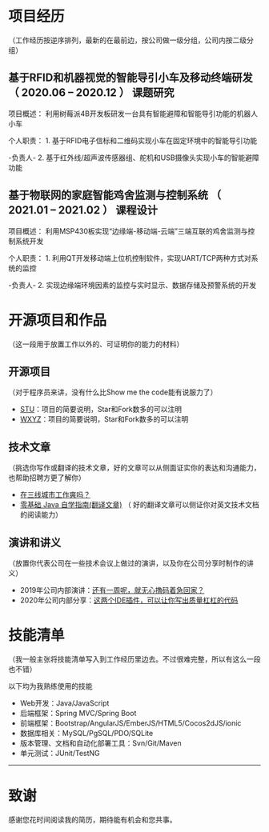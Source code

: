 

# 项目经历
（工作经历按逆序排列，最新的在最前边，按公司做一级分组，公司内按二级分组）

## 基于RFID和机器视觉的智能导引小车及移动终端研发 （ 2020.06 – 2020.12 ）			课题研究

项目概述：	   利用树莓派4B开发板研发一台具有智能避障和智能导引功能的机器人小车

个人职责：	   1. 基于RFID电子信标和二维码实现小车在固定环境中的智能导引功能

-负责人- 	   2. 基于红外线/超声波传感器组、舵机和USB摄像头实现小车的智能避障功能

## 基于物联网的家庭智能鸡舍监测与控制系统			（ 2021.01 – 2021.02 ） 	   		课程设计
项目概述：	   利用MSP430板实现“边缘端-移动端-云端”三端互联的鸡舍监测与控制系统开发

个人职责：	   1. 利用QT开发移动端上位机控制软件，实现UART/TCP两种方式对系统的监控

-负责人-		   2. 实现边缘端环境因素的监控与实时显示、数据存储及预警系统的开发

  
# 开源项目和作品
（这一段用于放置工作以外的、可证明你的能力的材料）

## 开源项目
（对于程序员来讲，没有什么比Show me the code能有说服力了）

  - [STU](https://github.com/qinggee/itwanger.github.io)：项目的简要说明，Star和Fork数多的可以注明
  - [WXYZ](http://github.com/yourname/projectname)：项目的简要说明，Star和Fork数多的可以注明

## 技术文章
（挑选你写作或翻译的技术文章，好的文章可以从侧面证实你的表达和沟通能力，也帮助招聘方更了解你）

- [在三线城市工作爽吗？](https://blog.csdn.net/qing_gee/article/details/104323806)
- [零基础 Java 自学指南(翻译文章)](https://blog.csdn.net/qing_gee/article/details/104774776) （ 好的翻译文章可以侧证你对英文技术文档的阅读能力）

## 演讲和讲义
（放置你代表公司在一些技术会议上做过的演讲，以及你在公司分享时制作的讲义）

  - 2019年公司内部演讲：[还有一周呢，就无心撸码着急回家？](https://blog.csdn.net/qing_gee/article/details/103967005)
  - 2020年公司内部分享：[这两个IDE插件，可以让你写出质量杠杠的代码](https://blog.csdn.net/qing_gee/article/details/103831517)
    
    
# 技能清单
（我一般主张将技能清单写入到工作经历里边去。不过很难完整，所以有这么一段也不错）

以下均为我熟练使用的技能

- Web开发：Java/JavaScript
- 后端框架：Spring MVC/Spring Boot
- 前端框架：Bootstrap/AngularJS/EmberJS/HTML5/Cocos2dJS/ionic
- 数据库相关：MySQL/PgSQL/PDO/SQLite
- 版本管理、文档和自动化部署工具：Svn/Git/Maven
- 单元测试：JUnit/TestNG
      
---      
# 致谢
感谢您花时间阅读我的简历，期待能有机会和您共事。
      
